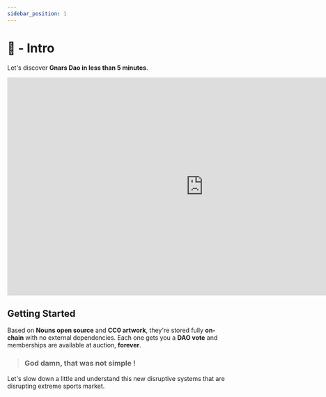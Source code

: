 ```yaml
---
sidebar_position: 1
---
```


# 🐣 - Intro

Let's discover **Gnars Dao in less than 5 minutes**.


<iframe width="900" height="500" src="https://www.youtube.com/embed/61xVd5wjQ2M" title="YouTube video player" frameborder="0" allow="accelerometer; autoplay; clipboard-write; encrypted-media; gyroscope; picture-in-picture; web-share" allowfullscreen></iframe>

## Getting Started

Based on **Nouns open source** and **CC0 artwork**, they're stored fully **on-chain** with no external dependencies. Each one gets you a **DAO vote** and memberships are available at auction, **forever**.

> ### God damn, that was not simple !

Let's slow down a little and understand this new disruptive systems that are disrupting extreme sports market. 



